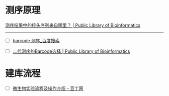
# 测序原理

[测序结果中的接头序列来自哪里？ | Public Library of Bioinformatics](https://www.plob.org/article/12140.html)


---
- [ ] [barcode 测序_百度搜索](https://www.baidu.com/s?ie=utf-8&f=8&rsv_bp=1&tn=baidu&wd=barcode%20%E6%B5%8B%E5%BA%8F&oq=barcode&rsv_pq=ab184041000079c6&rsv_t=4042RP0enHP8SlwLe4Uvlng69Tm%2BpKTmTGAKlioa%2FHNl8JAvVkgTq4gwbMs&rqlang=cn&rsv_enter=1&rsv_dl=tb&rsv_sug3=6&rsv_sug1=6&rsv_sug7=100&rsv_sug2=0&rsv_btype=t&inputT=3426&rsv_sug4=3532)
- [ ] [二代测序的Barcode选择 | Public Library of Bioinformatics](https://www.plob.org/article/21117.html)


# 建库流程

- [ ] [微生物实验流程及操作介绍 - 豆丁网](https://www.docin.com/p-2089290824.html)



